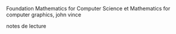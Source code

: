 Foundation Mathematics
for Computer Science
et
Mathematics for computer graphics, 
john vince

notes de lecture